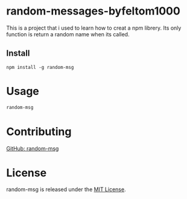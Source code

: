 
# random-messages-byfeltom1000

This is a project that i used to learn how to creat a npm librery. Its only function is return a random name when its called.

## Install

```npm
npm install -g random-msg
```

# Usage

```bash
random-msg
```

# Contributing
[GitHub: random-msg](https://github.com/platzi/npm-random-msg)

# License
random-msg is released under the [MIT License](https://opensource.org/licenses/MIT).